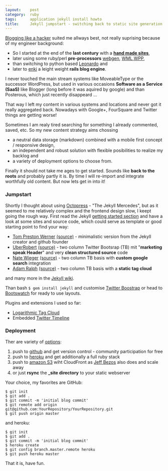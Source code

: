 ```yaml
---
layout:    post
category:  ruby
tags:      application jekyll install howto
title:     Jekyll jumpstart - switching back to static site generation
---
```

[Blogging like a hacker](http://tom.preston-werner.com/2008/11/17/blogging-like-a-hacker.html) suited me allways best, not really suprising because of my engineer background:

* So I started at the end of the **last century** with a **[hand made sites](http://web.archive.org/web/*/http://netzfisch.de)**,
* later using some ruby/perl **pre-processors** [webgen](http://webgen.rubyforge.org/), [WML](http://thewml.org/),[WPP](http://wpp.sourceforge.net/),
* than switching to python based [Leonardo](http://jtauber.com/leonardo/) and
* later to [enki](https://github.com/xaviershay/enkit) a leight weight **rails blog engine**.

I never touched the main stream systems like MoveableType or the successor WordPress, but used in various occasions **Software as a Service (SaaS)** like Blogger (long before it was aquired by google) and than Posterous, which just recently disappeard ...

That way I left my content in various systems and locations and never got it really aggregated back. Nowadays with Google+, FourSquare and Twitter things are getting worse!

Sometimes I am realy tired searching for something I already commented, saved, etc. So my new content strategy aims chossing

* a neutral data storage (markdown) combined with a  mobile first concept / responsive design,
* an independent and robust solution with flexible posibilities to realize my backlog and
* a variety of deployment options to choose from.

Finally it should not take me ages to get started. Sounds like **back to the roots** and probably partly it is. By time I will re-import and integrate worthfully old content. But now lets get in into it!

### Jumpstart

Shortly I thought about using [Octopress](http://octopress.org/docs/) - "The Jekyll Mercedes", but as it seemed to me relatively complex and the frontend design slow, I keept going the rough way. First read the Jekyll [getting started section](https://github.com/mojombo/jekyll/) and have a look at some sites and source code, which could serve as template or good starting point to find your way:

* [Tom Preston Werner](http://tom.preston-werner.com) [(source)](https://github.com/mojombo/mojombo.github.com/) - minimalistic version from the Jekyll creator and github founder
* [UberRobert](http://www.uberobert.com/) [(source)](https://github.com/rbirnie/uberobert.com/) - two column Twitter Bootsrap (TB) mit "**marketing speak Header**" and very **clean structured source** code
* [Nate Wieger](http://www.nateware.com/) [(source)](https://github.com/nateware/nateware-blog/) - two column TB basis with **custom google search** integration
* [Adam Ralph](http://adamralph.com/) [(source)](https://github.com/adamralph/adamralph.github.com/) - two column TB basis with a **static tag cloud**

and many more in the [Jekyll wiki](https://github.com/mojombo/jekyll/wiki/Sites/).

Than bash `$ gem install jekyll` and customise [Twitter Boostrap](http://get.bootstrap.com/) or head to [Bootswatch](http://bootswatch.com/) for ready to use layouts.

Plugins and extensions I used so far:

* [Logarithmic Tag Cloud](https://gist.github.com/yeban/2290195)
* Embedded [Twitter Timeline](https://dev.twitter.com/docs/embedded-timelines/)

### Deployment

Ther are variety of [options](https://github.com/mojombo/jekyll/wiki/Deployment): 

1. push to [github](https://github.com) and get version control - community participation for free
2. push to [heroku](http://heroku.com) and get additionally a full ruby stack
3. push to [amazon S3](http://www.nateware.com/jekyll-plus-twitter-bootstrap-on-s3.html) wiht CloudFront as [Jeff Bezos](http://www.allthingsdistributed.com/2011/08/Jekyll-amazon-s3.html) also does and scale away
4. or just **rsync** the **\_site directory** to your static webserver

Your choice, my favorites are GitHub:

    $ git init
    $ git add .
    $ git commit -m 'initial blog commit'
    $ git remote add origin git@github.com:YourRepository/YourRepository.git
    $ git push origin master

and heroku:

    $ git init
    $ git add .
    $ git commit -m 'initial blog commit'
    $ heroku create
    $ git config branch.master.remote heroku
    $ git push heroku master

That it is, have fun.
